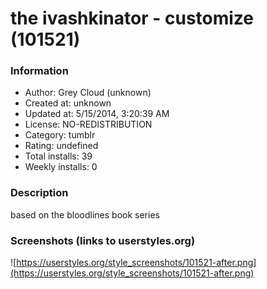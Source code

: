 # the ivashkinator - customize (101521)

### Information
- Author: Grey Cloud (unknown)
- Created at: unknown
- Updated at: 5/15/2014, 3:20:39 AM
- License: NO-REDISTRIBUTION
- Category: tumblr
- Rating: undefined
- Total installs: 39
- Weekly installs: 0


### Description
based on the bloodlines book series


### Screenshots (links to userstyles.org)
![https://userstyles.org/style_screenshots/101521-after.png](https://userstyles.org/style_screenshots/101521-after.png)


